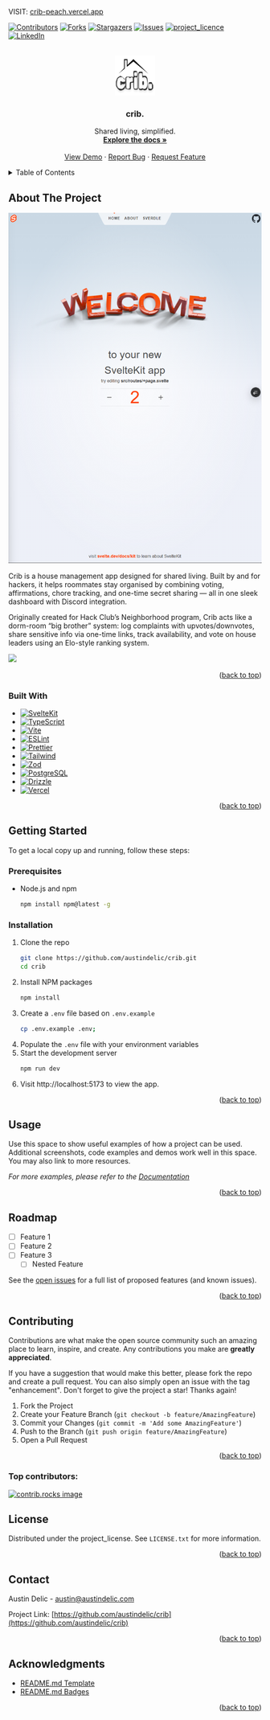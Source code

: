 VISIT: [crib-peach.vercel.app](https://crib-peach.vercel.app/)

<!-- Improved compatibility of back to top link: See: https://github.com/othneildrew/Best-README-Template/pull/73 -->

<a id="readme-top"></a>

<!--
*** Thanks for checking out the Best-README-Template. If you have a suggestion
*** that would make this better, please fork the repo and create a pull request
*** or simply open an issue with the tag "enhancement".
*** Don't forget to give the project a star!
*** Thanks again! Now go create something AMAZING! :D
-->

<!-- PROJECT SHIELDS -->
<!--
*** I'm using markdown "reference style" links for readability.
*** Reference links are enclosed in brackets [ ] instead of parentheses ( ).
*** See the bottom of this document for the declaration of the reference variables
*** for contributors-url, forks-url, etc. This is an optional, concise syntax you may use.
*** https://www.markdownguide.org/basic-syntax/#reference-style-links
-->

[![Contributors][contributors-shield]][contributors-url]
[![Forks][forks-shield]][forks-url]
[![Stargazers][stars-shield]][stars-url]
[![Issues][issues-shield]][issues-url]
[![project_licence][licence-shield]][licence-url]
[![LinkedIn][linkedin-shield]][linkedin-url]

<!-- PROJECT LOGO -->
<br />
<div align="center">
  <a href="https://github.com/austindelic/crib">
    <img src="images/logo.png" alt="Logo" width="80" height="80">
  </a>

<h3 align="center">crib.</h3>

  <p align="center">
    Shared living, simplified.
    <br />
    <a href="https://github.com/austindelic/crib"><strong>Explore the docs »</strong></a>
    <br />
    <br />
    <a href="https://github.com/austindelic/crib">View Demo</a>
    &middot;
    <a href="https://github.com/austindelic/crib/issues/new?labels=bug&template=bug-report---.md">Report Bug</a>
    &middot;
    <a href="https://github.com/austindelic/crib/issues/new?labels=enhancement&template=feature-request---.md">Request Feature</a>
  </p>
</div>

<!-- TABLE OF CONTENTS -->
<details>
  <summary>Table of Contents</summary>
  <ol>
    <li>
      <a href="#about-the-project">About The Project</a>
      <ul>
        <li><a href="#built-with">Built With</a></li>
      </ul>
    </li>
    <li>
      <a href="#getting-started">Getting Started</a>
      <ul>
        <li><a href="#prerequisites">Prerequisites</a></li>
        <li><a href="#installation">Installation</a></li>
      </ul>
    </li>
    <li><a href="#usage">Usage</a></li>
    <li><a href="#roadmap">Roadmap</a></li>
    <li><a href="#contributing">Contributing</a></li>
    <li><a href="#license">License</a></li>
    <li><a href="#contact">Contact</a></li>
    <li><a href="#acknowledgments">Acknowledgments</a></li>
  </ol>
</details>

<!-- ABOUT THE PROJECT -->

## About The Project

[![Product Name Screen Shot][product-screenshot]](https://crib-peach.vercel.app/)

Crib is a house management app designed for shared living. Built by and for hackers, it helps roommates stay organised by combining voting, affirmations, chore tracking, and one-time secret sharing — all in one sleek dashboard with Discord integration.

Originally created for Hack Club’s Neighborhood program, Crib acts like a dorm-room “big brother” system: log complaints with upvotes/downvotes, share sensitive info via one-time links, track availability, and vote on house leaders using an Elo-style ranking system.

![](https://github-readme-stats.hackclub.dev/api/wakatime?username=1514&api_domain=hackatime.hackclub.com&theme=tokyonight&custom_title=Hackatime+Stats&layout=compact&cache_seconds=0&langs_count=8)

<p align="right">(<a href="#readme-top">back to top</a>)</p>

### Built With

- [![SvelteKit][SvelteKit]][SvelteKit-url]
- [![TypeScript][TypeScript]][Typescript-url]
- [![Vite][Vite]][Vite-url]
- [![ESLint][ESLint]][ESLint-url]
- [![Prettier][Prettier]][Prettier-url]
- [![Tailwind][Tailwind]][Tailwind-url]
- [![Zod][Zod]][Zod-url]
- [![PostgreSQL][PostgreSQL]][PostgreSQL-url]
- [![Drizzle][Drizzle]][Drizzle-url]
- [![Vercel][Vercel]][Vercel-url]

<p align="right">(<a href="#readme-top">back to top</a>)</p>

<!-- GETTING STARTED -->

## Getting Started

To get a local copy up and running, follow these steps:

### Prerequisites

- Node.js and npm
  ```sh
  npm install npm@latest -g
  ```

### Installation

1. Clone the repo
   ```sh
   git clone https://github.com/austindelic/crib.git
   cd crib
   ```
2. Install NPM packages
   ```sh
   npm install
   ```
3. Create a `.env` file based on `.env.example`
   ```sh
   cp .env.example .env;
   ```
4. Populate the `.env` file with your environment variables
5. Start the development server
   ```sh
   npm run dev
   ```
6. Visit http://localhost:5173 to view the app.

<p align="right">(<a href="#readme-top">back to top</a>)</p>

<!-- USAGE EXAMPLES -->

## Usage

Use this space to show useful examples of how a project can be used. Additional screenshots, code examples and demos work well in this space. You may also link to more resources.

_For more examples, please refer to the [Documentation](https://example.com)_

<p align="right">(<a href="#readme-top">back to top</a>)</p>

<!-- ROADMAP -->

## Roadmap

- [ ] Feature 1
- [ ] Feature 2
- [ ] Feature 3
  - [ ] Nested Feature

See the [open issues](https://github.com/austindelic/crib/issues) for a full list of proposed features (and known issues).

<p align="right">(<a href="#readme-top">back to top</a>)</p>

<!-- CONTRIBUTING -->

## Contributing

Contributions are what make the open source community such an amazing place to learn, inspire, and create. Any contributions you make are **greatly appreciated**.

If you have a suggestion that would make this better, please fork the repo and create a pull request. You can also simply open an issue with the tag "enhancement".
Don't forget to give the project a star! Thanks again!

1. Fork the Project
2. Create your Feature Branch (`git checkout -b feature/AmazingFeature`)
3. Commit your Changes (`git commit -m 'Add some AmazingFeature'`)
4. Push to the Branch (`git push origin feature/AmazingFeature`)
5. Open a Pull Request

<p align="right">(<a href="#readme-top">back to top</a>)</p>

### Top contributors:

<a href="https://github.com/austindelic/crib/graphs/contributors">
  <img src="https://contrib.rocks/image?repo=austindelic/crib" alt="contrib.rocks image" />
</a>

<!-- LICENSE -->

## License

Distributed under the project_license. See `LICENSE.txt` for more information.

<p align="right">(<a href="#readme-top">back to top</a>)</p>

<!-- CONTACT -->

## Contact

Austin Delic - austin@austindelic.com

Project Link: [https://github.com/austindelic/crib](https://github.com/austindelic/crib)

<p align="right">(<a href="#readme-top">back to top</a>)</p>

<!-- ACKNOWLEDGMENTS -->

## Acknowledgments

- [README.md Template](https://github.com/othneildrew/Best-README-Template)
- [README.md Badges](https://github.com/alexandresanlim/Badges4-README.md-Profile)

<p align="right">(<a href="#readme-top">back to top</a>)</p>

<!-- MARKDOWN LINKS & IMAGES -->
<!-- https://www.markdownguide.org/basic-syntax/#reference-style-links -->

[contributors-shield]: https://img.shields.io/github/contributors/austindelic/crib.svg?style=for-the-badge
[contributors-url]: https://github.com/austindelic/crib/graphs/contributors
[forks-shield]: https://img.shields.io/github/forks/austindelic/crib.svg?style=for-the-badge
[forks-url]: https://github.com/austindelic/crib/network/members
[stars-shield]: https://img.shields.io/github/stars/austindelic/crib.svg?style=for-the-badge
[stars-url]: https://github.com/austindelic/crib/stargazers
[issues-shield]: https://img.shields.io/github/issues/austindelic/crib.svg?style=for-the-badge
[issues-url]: https://github.com/austindelic/crib/issues
[licence-shield]: https://img.shields.io/github/license/austindelic/crib.svg?style=for-the-badge
[licence-url]: https://github.com/austindelic/crib/blob/master/LICENCE.txt
[linkedin-shield]: https://img.shields.io/badge/-LinkedIn-black.svg?style=for-the-badge&logo=linkedin&colorB=555
[linkedin-url]: https://linkedin.com/in/austindelic
[product-screenshot]: images/screenshot.png
[SvelteKit]: https://img.shields.io/badge/SvelteKit-FF3E00?style=for-the-badge&logo=Svelte&logoColor=white
[SvelteKit-url]: https://svelte.dev/
[TypeScript]: https://img.shields.io/badge/TypeScript-007ACC?style=for-the-badge&logo=typescript&logoColor=white
[Typescript-url]: https://www.typescriptlang.org/
[Vercel]: https://img.shields.io/badge/Vercel-000000?style=for-the-badge&logo=vercel&logoColor=white
[Vercel-url]: https://vercel.com/home
[PostgreSQL]: https://img.shields.io/badge/PostgreSQL-316192?style=for-the-badge&logo=postgresql&logoColor=white
[PostgreSQL-url]: https://www.postgresql.org/
[Drizzle]: https://img.shields.io/badge/drizzle-C5F74F?style=for-the-badge&logo=drizzle&logoColor=black
[Drizzle-url]: https://orm.drizzle.team/
[Tailwind]: https://img.shields.io/badge/Tailwind_CSS-38B2AC?style=for-the-badge&logo=tailwind-css&logoColor=white
[Tailwind-url]: https://tailwindcss.com/
[ESLint]: https://img.shields.io/badge/eslint-3A33D1?style=for-the-badge&logo=eslint&logoColor=white
[ESLint-url]: https://eslint.org/
[Prettier]: https://img.shields.io/badge/prettier-1A2C34?style=for-the-badge&logo=prettier&logoColor=F7BA3E
[Prettier-url]: https://prettier.io/
[Zod]: https://img.shields.io/badge/Zod-000000?style=for-the-badge&logo=zod&logoColor=3068B7
[Zod-url]: https://zod.dev/
[Vite]: https://img.shields.io/badge/Vite-B73BFE?style=for-the-badge&logo=vite&logoColor=FFD62E
[Vite-url]: https://vite.dev/
